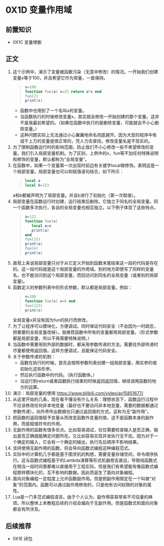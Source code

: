 # 0X1D 变量作用域

## 前置知识

* 0X1C 变量增删

## 正文

1. 这个示例中，演示了变量被函数污染（无意中修改）的情况。一开始我们创建变量x等于100，并且希望它作为常量，一直保持。
    >```lua
    >x=100
    >function fun(a) x=25 return a*x end
    >fun(2)
    >print(x)
    >```
    * 函数中也用到了一个名叫x的变量。
    * 当函数执行的时候修改变量x，其实就会修改一开始创建的那个变量。这并不是我最初希望的。（如果在函数中执行的是删除变量，可能就会不小心删除变量。）
    * 这种问题实际上无法通过小心翼翼地命名彻底避开。因为大型的程序中有成千上万的变量是很正常的，凭人力去查找，修改变量名是不现实的。
1. 为了限制函数运行时的影响范围，防止我们不小心修改一些不希望修改的变量。我们引入局部变量机制。为了区别，上例中的x，fun等不加任何特殊说明和修饰的变量，默认都称为“全局变量”。
1. 在函数中，如果一个变量第一次出现时前边有关键字local做修饰。表明这是一个局部变量。局部变量也可以和赋值语句结合，如下所示：
    >```lua
    >local a
    >local b=123
    >```
    a和b都被声明为了局部变量。并且b进行了初始化（第一次赋值）。
1. 局部变量在函数运行时创建，运行结束后删除。它独立于同名的全局变量。同一个函数多次执行，各自的全局变量也相互独立。以下例子体现了这些特点。
    >```lua
    >a=123
    >function fun(x)
    >    local a=x
    >    print(a)
    >end
    >fun(33)
    >print(a)
    >fun(4)
    >print(a)
    >```
1. 直观上来说局部变量只对于从它定义开始到函数末尾结束这一段的代码是存在的。这一段代码就是这个局部变量的作用域。别的地方即使写了同样的变量名，也不能访问到这个局部变量，而回访问到同名的全局变量（或者别的局部变量)。
1. 函数定义的参数列表中的形式参数，默认都是局部变量。例如：
    >```lua
    >x=100
    >function fun(x) x=8 end
    >fun(123)
    >print(x)
    >```
    全局变量x并没有因为fun的执行而修改。
1. 为了让程序可以模块化，方便调试。同时保证代码安全（不会因为一时疏忽，把重要的全局变量改掉）。我推荐函数中所有的变量都用局部变量。（形式参数都是局部变量，所以不再需要特殊说明。）
1. 当函数中需要用到外部的数据时，都采用参数传递的方法。需要往外部传递时尽量都使用返回值。这样方便调试，且能保证代码安全。
1. 关于参数传递的机制：
    * 函数在执行的时候，首先会按照参数列表创建一组局部变量，用实参的值初始化这些形参。
    * 然后执行函数中的代码。（执行函数体。）
    * 当运行到return或者函数执行结束的时候返回返回值，继续调用函数的地方的运算。
1. 演示：局部变量的使用 <https://www.bilibili.com/video/av15851677/>
1. 从这里开始的几条，现在看不懂没有什么关系：理想状态下，函数运行过程中不应该修改任何非本地变量（最好也不要访问非本地变量，需要的数据都通过参数传递）。向外界传出数据也只通过返回值的方式。这称为无“副作用”。
1. 把函数的返回值赋予变量从而改变函数外变量的值，这不是函数本身的副作用，而是赋值符号的作用。
1. 无副作用的函数有很多优点。比如容易调试，仅仅需要检查输入是否正确，输出是否正确就能确定问题所在。又比如容易实现并发执行无干扰。因为对于一个确定的输入，它会有一个确定的输出，执行先后顺序不影响结果。
1. 坚持使用无副作用的函数，将会导向函数式编程这种编程范式。
1. 实际中的计算机几乎都是基于图灵机的构想，需要变量存储空间，命令顺序执行。这与函数式编程基于的Lambda演算等形式机器想去甚远，导致纯函数式在相当一段时间里都难以直接用于工程实际。但是我们有希望能有像函数式编程那样模块化的，互不影响的数据。因此而诞生了面向对象编程。
1. 面向对象编程一定程度上允许函数副作用。但是把副作用限定在一个叫做“对象”的范围内。函数可以通过副作用修改的，只是他有访问权限的对象的属性。
1. Lua是一门多范式编程语言。由于个人认为，副作用容易带来不可估量的麻烦。所以整体上本教程后续的介绍会偏向于无副作用。但是函数式和面向对象都会有所涉及。

## 后续推荐

* 0X1E 闭包
